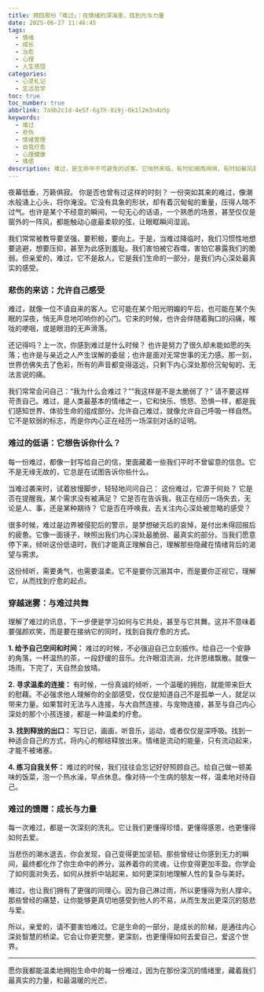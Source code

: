 ```yaml
---
title: 拥抱那份「难过」：在情绪的深海里，找到光与力量
date: 2025-06-27 11:46:45
tags:
  - 情绪
  - 成长
  - 治愈
  - 心理
  - 人生感悟
categories:
  - 心灵札记
  - 生活哲学
toc: true
toc_number: true
abbrlink: 7a9b2c1d-4e5f-6g7h-8i9j-0k1l2m3n4o5p
keywords:
  - 难过
  - 悲伤
  - 情绪管理
  - 自我疗愈
  - 心理健康
  - 情感
description: 难过，是生命中不可避免的访客。它悄然来临，有时如细雨绵绵，有时如暴风骤雨，将我们包裹在一种沉重而无力的氛围中。但亲爱的你，请相信，每一次难过，都是一次与内心深处对话的机会，一次重新认识自己、拥抱成长的契机。这篇文章，将带你温柔地走近那份难过，理解它，接纳它，并最终，在它的指引下，找到属于你的光与力量。
---
```


夜幕低垂，万籁俱寂。
你是否也曾有过这样的时刻？
一份突如其来的难过，像潮水般涌上心头，将你淹没。它没有具象的形状，却有着沉甸甸的重量，压得人喘不过气。也许是某个不经意的瞬间，一句无心的话语，一个熟悉的场景，甚至仅仅是窗外的一阵风，都能触动心底最柔软的弦，让眼眶瞬间湿润。

我们常常被教导要坚强，要积极，要向上。于是，当难过降临时，我们习惯性地想要逃避，想要压抑，甚至为此感到羞耻。我们害怕被它吞噬，害怕它暴露我们的脆弱。但亲爱的，难过，它不是敌人，它是我们生命的一部分，是我们内心深处最真实的感受。

### 悲伤的来访：允许自己感受

难过，就像一位不请自来的客人。它可能在某个阳光明媚的午后，也可能在某个失眠的深夜，悄无声息地叩响你的心门。它来的时候，也许会伴随着胸口的闷痛，喉咙的哽咽，或是眼泪的无声滑落。

还记得吗？上一次，你感到难过是什么时候？
也许是努力了很久却未能如愿的失落；也许是与亲近之人产生误解的委屈；也许是面对无常世事的无力感。那一刻，世界仿佛失去了色彩，所有的声音都变得遥远，只剩下内心深处那份沉甸甸的、无法言说的痛。

我们常常会问自己：“我为什么会难过？”“我这样是不是太脆弱了？”
请不要这样苛责自己。难过，是人类最基本的情绪之一，它和快乐、愤怒、恐惧一样，都是我们感知世界、体验生命的组成部分。允许自己难过，就像允许自己呼吸一样自然。它不是软弱的标志，而是你内心正在经历一场深刻对话的证明。

### 难过的低语：它想告诉你什么？

每一份难过，都像一封写给自己的信，里面藏着一些我们平时不曾留意的信息。它不是无缘无故的，它总是在试图告诉你些什么。

当难过袭来时，试着放慢脚步，轻轻地问问自己：
这份难过，它源于何处？
它是否在提醒我，某个需求没有被满足？
它是否在告诉我，我正在经历一场失去，无论是人、事，还是某种期待？
它是否在呼唤我，去关注内心深处被忽略的感受？

很多时候，难过是边界被侵犯后的警示，是梦想破灭后的哀悼，是付出未得回报后的疲惫。它像一面镜子，映照出我们内心深处最脆弱、最真实的部分。当我们愿意停下来，倾听这份低语时，我们才能真正理解自己，理解那些隐藏在情绪背后的渴望与需求。

这份倾听，需要勇气，也需要温柔。它不是要你沉溺其中，而是要你正视它，理解它，从而找到疗愈的起点。

### 穿越迷雾：与难过共舞

理解了难过的讯息，下一步便是学习如何与它共处，甚至与它共舞。这并不意味着要强颜欢笑，而是要在接纳它的同时，找到自我疗愈的方式。

**1. 给予自己空间和时间：** 难过的时候，不必强迫自己立刻振作。给自己一个安静的角落，一杯温热的茶，一段舒缓的音乐。允许眼泪流淌，允许思绪飘散。就像一场雨，下完了，天自然会放晴。

**2. 寻求温柔的连接：** 有时候，一份真诚的倾听，一个温暖的拥抱，就能带来巨大的慰藉。不必强求他人理解你的全部感受，仅仅是知道自己不是孤单一人，就足以带来力量。如果暂时无法与人连接，与大自然连接，与宠物连接，甚至与自己内心深处的那个小孩连接，都是一种温柔的疗愈。

**3. 找到释放的出口：** 写日记，画画，听音乐，运动，或者仅仅是深呼吸。找到一种适合自己的方式，将内心的郁结释放出来。情绪是流动的能量，只有流动起来，才能不被堵塞。

**4. 练习自我关怀：** 难过的时候，我们往往会忘记好好照顾自己。给自己做一顿美味的饭菜，泡一个热水澡，早点休息。像对待一个生病的朋友一样，温柔地对待自己。

### 难过的馈赠：成长与力量

每一次难过，都是一次深刻的洗礼。它让我们更懂得珍惜，更懂得感恩，也更懂得如何去爱。

当悲伤的潮水退去，你会发现，自己变得更加坚韧。那些曾经让你感到无力的瞬间，最终都化作了你生命中的养分，滋养着你的灵魂，让你变得更加丰盈。你学会了如何面对失去，如何从挫折中站起来，如何更深刻地理解人性的复杂与美好。

难过，也让我们拥有了更强的同理心。因为自己淋过雨，所以更懂得为别人撑伞。那些曾经的痛楚，让你能够更真切地感受到他人的不易，从而生发出更深沉的慈悲与爱。

所以，亲爱的，请不要害怕难过。它是生命的一部分，是成长的阶梯，是通往内心深处智慧的桥梁。它会让你更完整，更深刻，也更懂得如何去爱自己，爱这个世界。

---

愿你我都能温柔地拥抱生命中的每一份难过，因为在那份深沉的情绪里，藏着我们最真实的力量，和最温暖的光芒。
